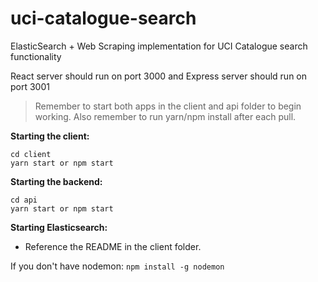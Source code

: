 # uci-catalogue-search
ElasticSearch + Web Scraping implementation for UCI Catalogue search functionality

React server should run on port 3000
and Express server should run on port 3001

> Remember to start both apps in the client and api folder to begin working. Also remember to run yarn/npm install after each pull.

**Starting the client:**
```
cd client
yarn start or npm start
```

**Starting the backend:**
```
cd api
yarn start or npm start
```

**Starting Elasticsearch:**
- Reference the README in the client folder.

If you don't have nodemon: `npm install -g nodemon
`
